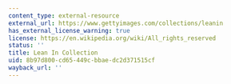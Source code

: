 ```yaml
---
content_type: external-resource
external_url: https://www.gettyimages.com/collections/leanin
has_external_license_warning: true
license: https://en.wikipedia.org/wiki/All_rights_reserved
status: ''
title: Lean In Collection
uid: 8b97d800-cd65-449c-bbae-dc2d371515cf
wayback_url: ''
---
```

